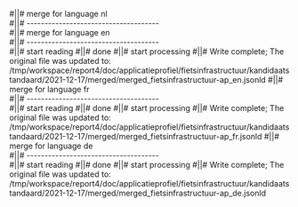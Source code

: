 #||# merge for language nl   
#||# -------------------------------------  
#||# merge for language en   
#||# -------------------------------------  
#||# start reading
#||# done
#||# start processing
#||# Write complete; The original file was updated to: /tmp/workspace/report4/doc/applicatieprofiel/fietsinfrastructuur/kandidaatstandaard/2021-12-17/merged/merged_fietsinfrastructuur-ap_en.jsonld
#||# merge for language fr   
#||# -------------------------------------  
#||# start reading
#||# done
#||# start processing
#||# Write complete; The original file was updated to: /tmp/workspace/report4/doc/applicatieprofiel/fietsinfrastructuur/kandidaatstandaard/2021-12-17/merged/merged_fietsinfrastructuur-ap_fr.jsonld
#||# merge for language de   
#||# -------------------------------------  
#||# start reading
#||# done
#||# start processing
#||# Write complete; The original file was updated to: /tmp/workspace/report4/doc/applicatieprofiel/fietsinfrastructuur/kandidaatstandaard/2021-12-17/merged/merged_fietsinfrastructuur-ap_de.jsonld
